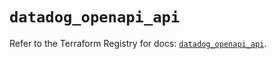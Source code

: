# `datadog_openapi_api`

Refer to the Terraform Registry for docs: [`datadog_openapi_api`](https://registry.terraform.io/providers/datadog/datadog/3.44.0/docs/resources/openapi_api).
